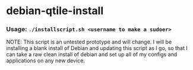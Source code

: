 # debian-qtile-install

### Usage: `./installscript.sh <username to make a sudoer>`


NOTE:
This script is an untested prototype and will change.
I will be installing a blank install of Debian and updating this script as I go, so that I can take a raw clean install of debian and set up all of my configs and applications on any new device.

